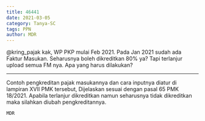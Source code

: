 ```yaml
---
title: 46441
date: 2021-03-05
category: Tanya-SC
tags: PPN
author: MDR
---
```


@kring_pajak kak, WP PKP mulai Feb 2021. Pada Jan 2021 sudah ada Faktur Masukan. Seharusnya boleh dikreditkan 80% ya? Tapi terlanjur upload semua FM nya. Apa yang harus dilakukan?

---

Contoh pengkreditan pajak masukannya dan cara inputnya diatur di lampiran XVII PMK tersebut, Dijelaskan sesuai dengan pasal 65 PMK 18/2021. Apabila terlanjur dikreditkan namun seharusnya tidak dikreditkan maka silahkan diubah pengkreditannya.

`MDR`
